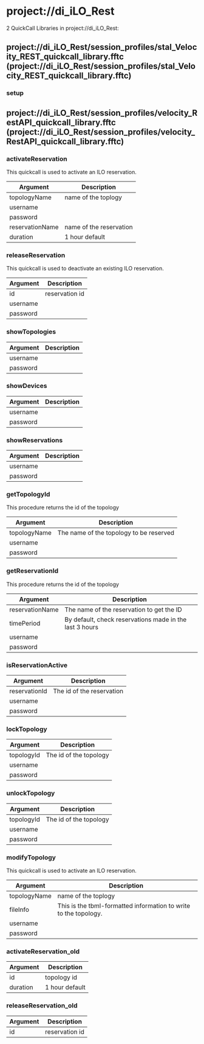 # project://di_iLO_Rest
2 QuickCall Libraries in project://di_iLO_Rest:
## project://di_iLO_Rest/session_profiles/stal_Velocity_REST_quickcall_library.fftc (project://di_iLO_Rest/session_profiles/stal_Velocity_REST_quickcall_library.fftc)

### setup
## project://di_iLO_Rest/session_profiles/velocity_RestAPI_quickcall_library.fftc (project://di_iLO_Rest/session_profiles/velocity_RestAPI_quickcall_library.fftc)

### activateReservation
This quickcall is used to activate an ILO reservation.

Argument | Description
------------ | -------------
topologyName | name of the toplogy
username | 
password | 
reservationName | name of the reservation
duration | 1 hour default
### releaseReservation
This quickcall is used to deactivate an existing ILO reservation.

Argument | Description
------------ | -------------
id | reservation id
username | 
password | 
### showTopologies

Argument | Description
------------ | -------------
username | 
password | 
### showDevices

Argument | Description
------------ | -------------
username | 
password | 
### showReservations

Argument | Description
------------ | -------------
username | 
password | 
### getTopologyId
This procedure returns the id of the topology 

Argument | Description
------------ | -------------
topologyName | The name of the topology to be reserved
username | 
password | 
### getReservationId
This procedure returns the id of the topology 

Argument | Description
------------ | -------------
reservationName | The name of the reservation to get the ID
timePeriod | By default, check reservations made in the last 3 hours
username | 
password | 
### isReservationActive

Argument | Description
------------ | -------------
reservationId | The id of the reservation
username | 
password | 
### lockTopology

Argument | Description
------------ | -------------
topologyId | The id of the topology
username | 
password | 
### unlockTopology

Argument | Description
------------ | -------------
topologyId | The id of the topology
username | 
password | 
### modifyTopology
This quickcall is used to activate an ILO reservation.

Argument | Description
------------ | -------------
topologyName | name of the toplogy
fileInfo | This is the tbml-formatted information to write to the topology.
username | 
password | 
### activateReservation_old

Argument | Description
------------ | -------------
id | topology id
duration | 1 hour default
### releaseReservation_old

Argument | Description
------------ | -------------
id | reservation id
